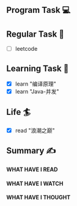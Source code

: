 
## Program Task  💻

## Regular Task  🤡
- [ ] leetcode

## Learning Task 🎯
- [x] learn "编译原理"
- [x] learn "Java-并发"

## Life 🏄
- [x] read "浪潮之巅"
## Summary ✍
####  WHAT HAVE I READ

#### WHAT HAVE I WATCH

#### WHAT HAVE I THOUGHT
